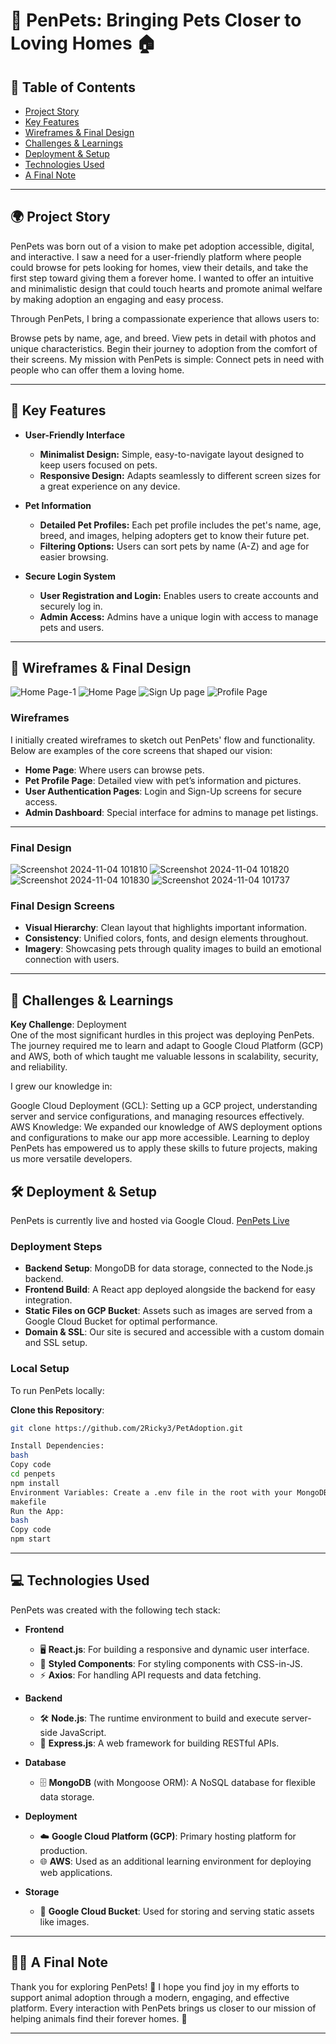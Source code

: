 # 🐾 **PenPets: Bringing Pets Closer to Loving Homes** 🏠

## 📑 **Table of Contents**
- [Project Story](#project-story)
- [Key Features](#key-features)
- [Wireframes & Final Design](#wireframes-final-design)
- [Challenges & Learnings](#challenges-learnings)
- [Deployment & Setup](#deployment-setup)
- [Technologies Used](#technologies-used)
- [A Final Note](#a-final-note)

---

## 🌍 **Project Story**
PenPets was born out of a vision to make pet adoption accessible, digital, and interactive. I saw a need for a user-friendly platform where people could browse for pets looking for homes, view their details, and take the first step toward giving them a forever home. I wanted to offer an intuitive and minimalistic design that could touch hearts and promote animal welfare by making adoption an engaging and easy process.

Through PenPets, I bring a compassionate experience that allows users to:

Browse pets by name, age, and breed.
View pets in detail with photos and unique characteristics.
Begin their journey to adoption from the comfort of their screens.
My mission with PenPets is simple: Connect pets in need with people who can offer them a loving home.

---

## 🌟 **Key Features**
- **User-Friendly Interface**
  - **Minimalist Design:** Simple, easy-to-navigate layout designed to keep users focused on pets.
  - **Responsive Design:** Adapts seamlessly to different screen sizes for a great experience on any device.

- **Pet Information**
  - **Detailed Pet Profiles:** Each pet profile includes the pet's name, age, breed, and images, helping adopters get to know their future pet.
  - **Filtering Options:** Users can sort pets by name (A-Z) and age for easier browsing.

- **Secure Login System**
  - **User Registration and Login:** Enables users to create accounts and securely log in.
  - **Admin Access:** Admins have a unique login with access to manage pets and users.

--- 

## 🎨 **Wireframes & Final Design**
![Home Page-1](https://github.com/user-attachments/assets/b9b77d9f-9b2a-4700-b67e-57f6e39bc4a2)
![Home Page](https://github.com/user-attachments/assets/c4e8f013-7cda-479c-96d1-84937275b35f)
![Sign Up page](https://github.com/user-attachments/assets/67acf0d7-b971-403b-aac5-75485fe12dcf)
![Profile Page](https://github.com/user-attachments/assets/4fbadc15-eccd-4d00-a78e-e10cdc6ddcbf)

### **Wireframes**
I initially created wireframes to sketch out PenPets' flow and functionality. Below are examples of the core screens that shaped our vision:
- **Home Page**: Where users can browse pets.
- **Pet Profile Page**: Detailed view with pet’s information and pictures.
- **User Authentication Pages**: Login and Sign-Up screens for secure access.
- **Admin Dashboard**: Special interface for admins to manage pet listings.

---
  
### **Final Design**
![Screenshot 2024-11-04 101810](https://github.com/user-attachments/assets/16cd6e3e-5779-4003-b811-3c665094e9ad)
![Screenshot 2024-11-04 101820](https://github.com/user-attachments/assets/8a8383ff-0321-4404-949d-39d53a202d98)
![Screenshot 2024-11-04 101830](https://github.com/user-attachments/assets/3736c3ae-f4ec-4a47-96ee-c816d3df7259)
![Screenshot 2024-11-04 101737](https://github.com/user-attachments/assets/c985b584-2702-4b44-b023-40a32a191dad)

### Final Design Screens



- **Visual Hierarchy**: Clean layout that highlights important information.
- **Consistency**: Unified colors, fonts, and design elements throughout.
- **Imagery**: Showcasing pets through quality images to build an emotional connection with users.

---

## 🚀 **Challenges & Learnings**
**Key Challenge**: Deployment  
One of the most significant hurdles in this project was deploying PenPets. The journey required me to learn and adapt to Google Cloud Platform (GCP) and AWS, both of which taught me valuable lessons in scalability, security, and reliability.

I grew our knowledge in:

Google Cloud Deployment (GCL): Setting up a GCP project, understanding server and service configurations, and managing resources effectively.
AWS Knowledge: We expanded our knowledge of AWS deployment options and configurations to make our app more accessible.
Learning to deploy PenPets has empowered us to apply these skills to future projects, making us more versatile developers.

## 🛠 **Deployment & Setup**

PenPets is currently live and hosted via Google Cloud. [PenPets Live](https://penpets.oa.r.appspot.com)

### **Deployment Steps**
- **Backend Setup**: MongoDB for data storage, connected to the Node.js backend.
- **Frontend Build**: A React app deployed alongside the backend for easy integration.
- **Static Files on GCP Bucket**: Assets such as images are served from a Google Cloud Bucket for optimal performance.
- **Domain & SSL**: Our site is secured and accessible with a custom domain and SSL setup.

### **Local Setup**
To run PenPets locally:

**Clone this Repository**:
```bash
git clone https://github.com/2Ricky3/PetAdoption.git

Install Dependencies:
bash
Copy code
cd penpets
npm install
Environment Variables: Create a .env file in the root with your MongoDB URI and JWT secret:
makefile
Run the App:
bash
Copy code
npm start
```

---

## 💻 **Technologies Used**
PenPets was created with the following tech stack:

- **Frontend**  
  - 🖥️ **React.js**: For building a responsive and dynamic user interface.
  - 💅 **Styled Components**: For styling components with CSS-in-JS.
  - ⚡ **Axios**: For handling API requests and data fetching.

- **Backend**  
  - 🛠️ **Node.js**: The runtime environment to build and execute server-side JavaScript.
  - 🚀 **Express.js**: A web framework for building RESTful APIs.

- **Database**  
  - 🗄️ **MongoDB** (with Mongoose ORM): A NoSQL database for flexible data storage.

- **Deployment**  
  - ☁️ **Google Cloud Platform (GCP)**: Primary hosting platform for production.
  - 🌐 **AWS**: Used as an additional learning environment for deploying web applications.

- **Storage**  
  - 📂 **Google Cloud Bucket**: Used for storing and serving static assets like images.

---

## 🐶🐱 **A Final Note**
Thank you for exploring PenPets! 🐾 I hope you find joy in my efforts to support animal adoption through a modern, engaging, and effective platform. Every interaction with PenPets brings us closer to our mission of helping animals find their forever homes. 🏡 

---
